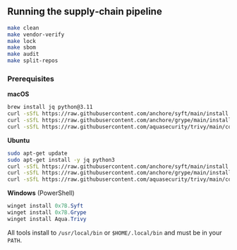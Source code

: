 ## Running the supply‑chain pipeline

```bash
make clean
make vendor-verify
make lock
make sbom
make audit
make split-repos
```

### Prerequisites

**macOS**
```bash
brew install jq python@3.11
curl -sSfL https://raw.githubusercontent.com/anchore/syft/main/install.sh | sh -s -- -b /usr/local/bin
curl -sSfL https://raw.githubusercontent.com/anchore/grype/main/install.sh | sh -s -- -b /usr/local/bin
curl -sSfL https://raw.githubusercontent.com/aquasecurity/trivy/main/contrib/install.sh | sh -s -- -b /usr/local/bin
```

**Ubuntu**
```bash
sudo apt-get update
sudo apt-get install -y jq python3
curl -sSfL https://raw.githubusercontent.com/anchore/syft/main/install.sh | sh -s -- -b /usr/local/bin
curl -sSfL https://raw.githubusercontent.com/anchore/grype/main/install.sh | sh -s -- -b /usr/local/bin
curl -sSfL https://raw.githubusercontent.com/aquasecurity/trivy/main/contrib/install.sh | sh -s -- -b /usr/local/bin
```

**Windows** (PowerShell)
```powershell
winget install 0x7B.Syft
winget install 0x7B.Grype
winget install Aqua.Trivy
```

All tools install to `/usr/local/bin` or `$HOME/.local/bin` and must be in your `PATH`.
